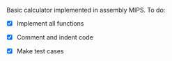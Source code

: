 Basic calculator implemented in assembly MIPS.
To do:
- [x] Implement all functions
- [x] Comment and indent code
- [x] Make test cases


